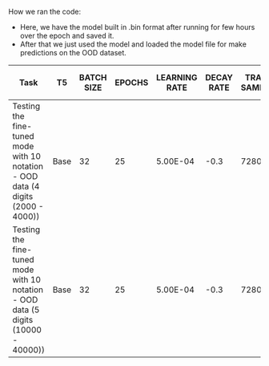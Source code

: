 How we ran the code:

- Here, we have the model built in .bin format after running for few hours over the epoch and saved it.
- After that we just used the model and loaded the model file for make predictions on the OOD dataset.


| Task | T5 | BATCH SIZE | EPOCHS | LEARNING RATE | DECAY RATE | TRAIN SAMPLE | TRAINING LOSS | VAL SAMPLE | VAL ACCURACY | TEST SAMPLE | TEST ACCURACY | OOD Sample size | OOD TEST ACC | Time For Training | MODEL SAVED BY	| REMARKS	|	
| ------------ | ------------ | ------------ | ------------ | ------------ | ------------ | ------------ | ------------ | ------------ | ------------ | ------------ | ------------ | ------------ | ------------ | ------------ | ------------ | ------------ |
| Testing the fine-tuned mode with 10 notation - OOD data (4 digits (2000 - 4000)) |	Base |	32 | 25	| 5.00E-04 | -0.3 | 7280 | 0.000012 | 2600 | 99.580793 | 3120 | 99.80867347 | 6000 | 9.70% | around 1.5hr | Saicharan | No Masking, directly fine-tuned T5-Base | 
| Testing the fine-tuned mode with 10 notation - OOD data (5 digits (10000 - 40000)) |	Base |	32 | 25	| 5.00E-04 | -0.3 | 7280 | 0.000012 | 2600 | 99.580793 | 3120 | 99.80867347 | 6000 | 0.016667% | around 1.5hr | Saicharan | No Masking, directly fine-tuned T5-Base | 											
